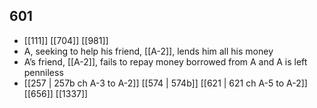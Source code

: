 ## 601
- [[111]] [[704]] [[981]] 
- A, seeking to help his friend, [[A-2]], lends him all his money
- A’s friend, [[A-2]], fails to repay money borrowed from A and A is left penniless
- [[257 | 257b ch A-3 to A-2]] [[574 | 574b]] [[621 | 621 ch A-5 to A-2]] [[656]] [[1337]] 


